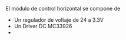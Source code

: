 El módulo de control horizontal se compone de 

- Un regulador de voltaje de 24 a 3.3V
- Un Driver DC MC33926
-  
